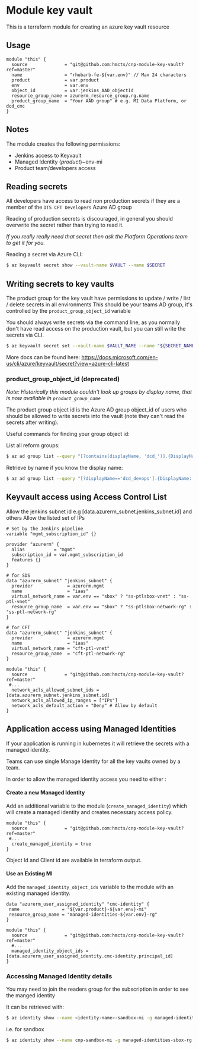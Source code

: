 # Module key vault

This is a terraform module for creating an azure key vault resource

## Usage
```hcl
module "this" {
  source              = "git@github.com:hmcts/cnp-module-key-vault?ref=master"
  name                = "rhubarb-fe-${var.env}" // Max 24 characters
  product             = var.product
  env                 = var.env
  object_id           = var.jenkins_AAD_objectId
  resource_group_name = azurerm_resource_group.rg.name
  product_group_name  = "Your AAD group" # e.g. MI Data Platform, or dcd_cmc
}
```

## Notes

The module creates the following permissions:
 - Jenkins access to Keyvault
 - Managed Identity ($product)-$env-mi
 - Product team/developers access

## Reading secrets

All developers have access to read non production secrets if they are a member of the `DTS CFT Developers` Azure AD group

Reading of production secrets is discouraged, in general you should overwrite the secret rather than trying to read it.

_If you really really need that secret then ask the Platform Operations team to get it for you._

Reading a secret via Azure CLI:
```bash
$ az keyvault secret show --vault-name $VAULT --name $SECRET
```

## Writing secrets to key vaults
The product group for the key vault have permissions to update / write / list / delete secrets in all environments
This should be your teams AD group, it's controlled by the `product_group_object_id` variable

You should always write secrets via the command line, as you normally don't have read access on the production vault, but you can still write the secrets via CLI.

```bash
$ az keyvault secret set --vault-name $VAULT_NAME --name "${SECRET_NAME}" --value "${SECRET_VALUE}"
```

More docs can be found here:
https://docs.microsoft.com/en-us/cli/azure/keyvault/secret?view=azure-cli-latest

### product_group_object_id (deprecated)

_Note: Historically this module couldn't look up groups by display name, that is now available in `product_group_name`_

The product group object id is the Azure AD group object_id of users
who should be allowed to write secrets into the vault
(note they can't read the secrets after writing).

Useful commands for finding your group object id:

List all reform groups:
```bash
$ az ad group list --query "[?contains(displayName, 'dcd_')].{DisplayName: displayName, : id}" -o table
```

Retrieve by name if you know the display name:
```bash
$ az ad group list --query "[?displayName=='dcd_devops'].{DisplayName: displayName, id: id}" -o table
```

## Keyvault access using Access Control List
Allow the jenkins subnet id e.g [data.azurerm_subnet.jenkins_subnet.id] and others
Allow the listed set of IPs
```hcl
# Set by the Jenkins pipeline
variable "mgmt_subscription_id" {}

provider "azurerm" {
  alias           = "mgmt"
  subscription_id = var.mgmt_subscription_id
  features {}
}

# for SDS
data "azurerm_subnet" "jenkins_subnet" {
  provider             = azurerm.mgmt
  name                 = "iaas"
  virtual_network_name = var.env == "sbox" ? "ss-ptlsbox-vnet" : "ss-ptl-vnet"
  resource_group_name  = var.env == "sbox" ? "ss-ptlsbox-network-rg" : "ss-ptl-network-rg"
}

# for CFT
data "azurerm_subnet" "jenkins_subnet" {
  provider             = azurerm.mgmt
  name                 = "iaas"
  virtual_network_name = "cft-ptl-vnet"
  resource_group_name  = "cft-ptl-network-rg"
}

module "this" {
  source              = "git@github.com:hmcts/cnp-module-key-vault?ref=master"
 #...
  network_acls_allowed_subnet_ids = [data.azurerm_subnet.jenkins_subnet.id] 
  network_acls_allowed_ip_ranges = ["IPs"]
  network_acls_default_action = "Deny" # Allow by default
}
```

## Application access using Managed Identities
If your application is running in kubernetes it will retrieve the secrets with a managed identity.

Teams can use single Manage Identity for all the key vaults owned by a team.

In order to allow the managed identity access you need to either :

#### Create a new Managed Identity

Add an additional variable to the module (`create_managed_identity`) which will create a managed identity and creates necessary access policy.
```hcl
module "this" {
  source              = "git@github.com:hmcts/cnp-module-key-vault?ref=master"
 #...
  create_managed_identity = true
}
```
Object Id and Client id are available in terraform output.

#### Use an Existing MI
Add the `managed_identity_object_ids` variable to the module with an existing managed identity.

```hcl
data "azurerm_user_assigned_identity" "cmc-identity" {
 name                = "${var.product}-${var.env}-mi"
 resource_group_name = "managed-identities-${var.env}-rg"
}

module "this" { 
  source              = "git@github.com:hmcts/cnp-module-key-vault?ref=master"
  #...
  managed_identity_object_ids = [data.azurerm_user_assigned_identity.cmc-identity.principal_id]
}

```

### Accessing Managed Identity details
You may need to join the readers group for the subscription in order to see the manged identity

It can be retrieved with: 
```bash
$ az identity show --name <identity-name>-sandbox-mi -g managed-identities-<env>-rg --subscription <Subscription> --query principalId -o tsv
```

i.e. for sandbox 
```bash
$ az identity show --name cnp-sandbox-mi -g managed-identities-sbox-rg --subscription DCD-CFT-Sandbox --query principalId -o tsv
```
